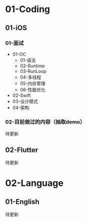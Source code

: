# 01-Coding
## 01-iOS
### 01-面试
- 01-OC
	- 01-语法
	- 02-Runtime
	- 03-RunLoop
	- 04-多线程
	- 05-内存管理
	- 06-性能优化
- 02-Swift
- 03-设计模式
- 04-架构

### 02-目前做过的内容（抽取demo）
待更新

## 02-Flutter
待更新
# 02-Language
## 01-English
待更新




